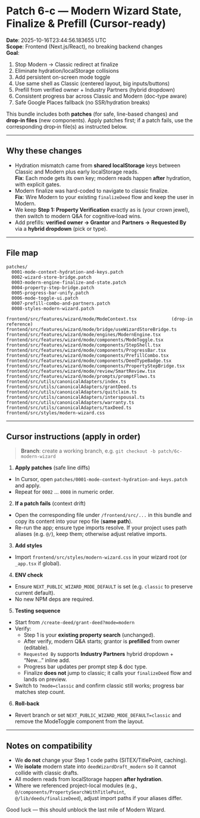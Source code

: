 # Patch 6-c — Modern Wizard State, Finalize & Prefill (Cursor-ready)

**Date**: 2025-10-16T23:44:56.183655 UTC  
**Scope**: Frontend (Next.js/React), no breaking backend changes  
**Goal**: 
1) Stop Modern → Classic redirect at finalize  
2) Eliminate hydration/localStorage collisions  
3) Add persistent on-screen mode toggle  
4) Use same shell as Classic (centered layout, big inputs/buttons)  
5) Prefill from verified owner + Industry Partners (hybrid dropdown)  
6) Consistent progress bar across Classic and Modern (doc-type aware)  
7) Safe Google Places fallback (no SSR/hydration breaks)

This bundle includes both **patches** (for safe, line-based changes) and **drop‑in files** (new components). Apply patches first; if a patch fails, use the corresponding drop‑in file(s) as instructed below.

---

## Why these changes

- Hydration mismatch came from **shared localStorage** keys between Classic and Modern plus early localStorage reads.  
  **Fix**: Each mode gets its own key; modern reads happen **after** hydration, with explicit gates.  
- Modern finalize was hard-coded to navigate to classic finalize.  
  **Fix**: Wire Modern to your existing `finalizeDeed` flow and keep the user in Modern.
- We keep **Step 1: Property Verification** exactly as is (your crown jewel), then switch to modern Q&A for cognitive‑load wins.
- Add prefills: **verified owner → Grantor** and **Partners → Requested By** via a **hybrid dropdown** (pick or type).

---

## File map

```
patches/
  0001-mode-context-hydration-and-keys.patch
  0002-wizard-store-bridge.patch
  0003-modern-engine-finalize-and-state.patch
  0004-property-step-bridge.patch
  0005-progress-bar-unify.patch
  0006-mode-toggle-ui.patch
  0007-prefill-combo-and-partners.patch
  0008-styles-modern-wizard.patch

frontend/src/features/wizard/mode/ModeContext.tsx             (drop-in reference)
frontend/src/features/wizard/mode/bridge/useWizardStoreBridge.ts
frontend/src/features/wizard/mode/engines/ModernEngine.tsx
frontend/src/features/wizard/mode/components/ModeToggle.tsx
frontend/src/features/wizard/mode/components/StepShell.tsx
frontend/src/features/wizard/mode/components/ProgressBar.tsx
frontend/src/features/wizard/mode/components/PrefillCombo.tsx
frontend/src/features/wizard/mode/components/DeedTypeBadge.tsx
frontend/src/features/wizard/mode/components/PropertyStepBridge.tsx
frontend/src/features/wizard/mode/review/SmartReview.tsx
frontend/src/features/wizard/mode/prompts/promptFlows.ts
frontend/src/utils/canonicalAdapters/index.ts
frontend/src/utils/canonicalAdapters/grantDeed.ts
frontend/src/utils/canonicalAdapters/quitclaim.ts
frontend/src/utils/canonicalAdapters/interspousal.ts
frontend/src/utils/canonicalAdapters/warranty.ts
frontend/src/utils/canonicalAdapters/taxDeed.ts
frontend/src/styles/modern-wizard.css
```

---

## Cursor instructions (apply in order)

> **Branch**: create a working branch, e.g. `git checkout -b patch/6c-modern-wizard`

1) **Apply patches** (safe line diffs)
- In Cursor, open `patches/0001-mode-context-hydration-and-keys.patch` and apply.  
- Repeat for `0002` … `0008` in numeric order.

2) **If a patch fails** (context drift)
- Open the corresponding file under `/frontend/src/...` in this bundle and copy its content into your repo file (**same path**).  
- Re-run the app; ensure type imports resolve. If your project uses path aliases (e.g. `@/`), keep them; otherwise adjust relative imports.

3) **Add styles**
- Import `frontend/src/styles/modern-wizard.css` in your wizard root (or `_app.tsx` if global).

4) **ENV check**
- Ensure `NEXT_PUBLIC_WIZARD_MODE_DEFAULT` is set (e.g. `classic` to preserve current default).  
- No new NPM deps are required.

5) **Testing sequence**
- Start from `/create-deed/grant-deed?mode=modern`
- Verify: 
  - Step 1 is your **existing property search** (unchanged).
  - After verify, modern Q&A starts; grantor is **prefilled** from owner (editable).  
  - `Requested By` supports **Industry Partners** hybrid dropdown + “New…” inline add.  
  - Progress bar updates per prompt step & doc type.  
  - Finalize **does not** jump to classic; it calls your `finalizeDeed` flow and lands on preview.
- Switch to `?mode=classic` and confirm classic still works; progress bar matches step count.

6) **Roll‑back**
- Revert branch or set `NEXT_PUBLIC_WIZARD_MODE_DEFAULT=classic` and remove the ModeToggle component from the layout.

---

## Notes on compatibility

- We **do not** change your Step 1 code paths (SITEX/TitlePoint, caching).  
- We **isolate** modern state into `deedWizardDraft_modern` so it cannot collide with classic drafts.  
- All modern reads from localStorage happen **after hydration**.  
- Where we referenced project-local modules (e.g., `@/components/PropertySearchWithTitlePoint`, `@/lib/deeds/finalizeDeed`), adjust import paths if your aliases differ.

Good luck — this should unblock the last mile of Modern Wizard. 
